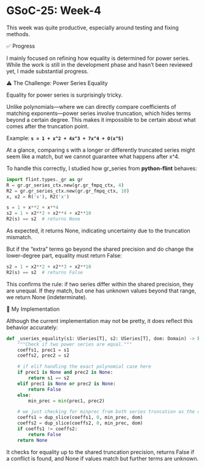 # GSoC-25: Week-4

This week was quite productive, especially around testing and fixing methods.

✅ Progress

I mainly focused on refining how equality is determined for power series. While the work is still in the development phase and hasn’t been reviewed yet, I made substantial progress.

⚠️ The Challenge: Power Series Equality

Equality for power series is surprisingly tricky.

Unlike polynomials—where we can directly compare coefficients of matching exponents—power series involve truncation, which hides terms beyond a certain degree. This makes it impossible to be certain about what comes after the truncation point.

Example: **`s = 1 + x^2 + 4x^3 + 7x^4 + O(x^5)`**

At a glance, comparing s with a longer or differently truncated series might seem like a match, but we cannot guarantee what happens after x^4.

To handle this correctly, I studied how gr_series from **python-flint** behaves:

```python
import flint.types._gr as gr
R = gr.gr_series_ctx.new(gr.gr_fmpq_ctx, 4)
R2 = gr.gr_series_ctx.new(gr.gr_fmpq_ctx, 10)
x, x2 = R('x'), R2('x')

s = 1 + x**2 + x**4
s2 = 1 + x2**2 + x2**4 + x2**10
R2(s) == s2  # returns None
```

As expected, it returns None, indicating uncertainty due to the truncation mismatch.

But if the “extra” terms go beyond the shared precision and do change the lower-degree part, equality must return False:

```python
s2 = 1 + x2**2 + x2**3 + x2**10
R2(s) == s2  # returns False
```

This confirms the rule: if two series differ within the shared precision, they are unequal. If they match, but one has unknown values beyond that range, we return None (indeterminate).

🧪 My Implementation

Although the current implementation may not be pretty, it does reflect this behavior accurately:

```python
def _useries_equality(s1: USeries[T], s2: USeries[T], dom: Domain) -> bool | None:
    """Check if two power series are equal."""
    coeffs1, prec1 = s1
    coeffs2, prec2 = s2

    # if elif handling the exact polynomial case here
    if prec1 is None and prec2 is None:
        return s1 == s2
    elif prec1 is None or prec2 is None:
        return False
    else:
        min_prec = min(prec1, prec2)

    # we just checking for minprec from both series truncation as the confliction in this determine the non equality.
    coeffs1 = dup_slice(coeffs1, 0, min_prec, dom)
    coeffs2 = dup_slice(coeffs2, 0, min_prec, dom)
    if coeffs1 != coeffs2:
        return False
    return None
```

It checks for equality up to the shared truncation precision, returns False if a conflict is found, and None if values match but further terms are unknown.